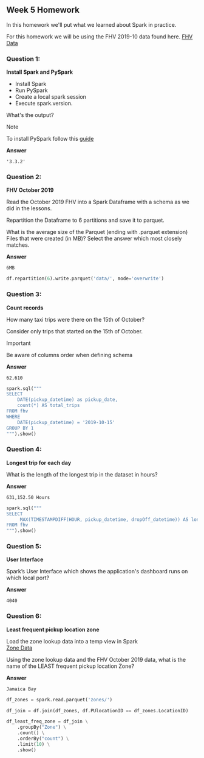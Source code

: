 ## Week 5 Homework 

In this homework we'll put what we learned about Spark in practice.

For this homework we will be using the FHV 2019-10 data found here. [FHV Data](https://github.com/DataTalksClub/nyc-tlc-data/releases/download/fhv/fhv_tripdata_2019-10.csv.gz)

### Question 1: 

**Install Spark and PySpark** 

- Install Spark
- Run PySpark
- Create a local spark session
- Execute spark.version.

What's the output?

> [!NOTE]
> To install PySpark follow this [guide](https://github.com/DataTalksClub/data-engineering-zoomcamp/blob/main/05-batch/setup/pyspark.md)

**Answer**

`'3.3.2'`

### Question 2: 

**FHV October 2019**

Read the October 2019 FHV into a Spark Dataframe with a schema as we did in the lessons.

Repartition the Dataframe to 6 partitions and save it to parquet.

What is the average size of the Parquet (ending with .parquet extension) Files that were created (in MB)? Select the answer which most closely matches.

**Answer**

`6MB`

```python
df.repartition(6).write.parquet('data/', mode='overwrite')
```

### Question 3: 

**Count records** 

How many taxi trips were there on the 15th of October?

Consider only trips that started on the 15th of October.

> [!IMPORTANT]
> Be aware of columns order when defining schema

**Answer**

`62,610`

```python
spark.sql("""
SELECT
    DATE(pickup_datetime) as pickup_date,
    count(*) AS total_trips
FROM fhv
WHERE
    DATE(pickup_datetime) = '2019-10-15'
GROUP BY 1
""").show()
```

### Question 4: 

**Longest trip for each day** 

What is the length of the longest trip in the dataset in hours?

**Answer**

`631,152.50 Hours`

```python
spark.sql("""
SELECT
     MAX(TIMESTAMPDIFF(HOUR, pickup_datetime, dropOff_datetime)) AS longest_trip_hours
FROM fhv
""").show()
```

### Question 5: 

**User Interface**

Spark’s User Interface which shows the application's dashboard runs on which local port?

**Answer**

`4040`


### Question 6: 

**Least frequent pickup location zone**

Load the zone lookup data into a temp view in Spark</br>
[Zone Data](https://github.com/DataTalksClub/nyc-tlc-data/releases/download/misc/taxi_zone_lookup.csv)

Using the zone lookup data and the FHV October 2019 data, what is the name of the LEAST frequent pickup location Zone?</br>

**Answer**

`Jamaica Bay`

```python
df_zones = spark.read.parquet('zones/')

df_join = df.join(df_zones, df.PUlocationID == df_zones.LocationID)

df_least_freq_zone = df_join \
    .groupBy("Zone") \
    .count() \
    .orderBy("count") \
    .limit(10) \
    .show()
```
